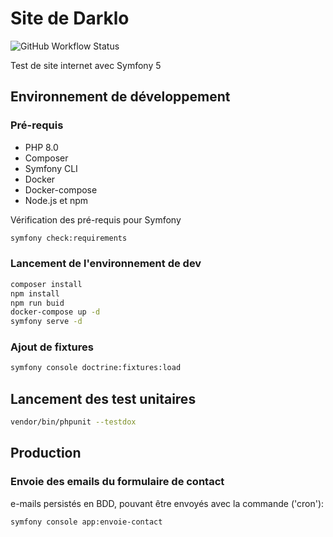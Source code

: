 # Site de Darklo
  ![GitHub Workflow Status](https://img.shields.io/github/workflow/status/loic943/Darklo_Site/PHP%20CodeSniffer%20Validations?label=PHP%20Validations&style=plastic)

Test de site internet avec Symfony 5

## Environnement de développement

### Pré-requis

* PHP 8.0
* Composer
* Symfony CLI
* Docker
* Docker-compose
* Node.js et npm

Vérification des pré-requis pour Symfony

```bash
symfony check:requirements
```

### Lancement de l'environnement de dev

```bash
composer install
npm install
npm run buid
docker-compose up -d
symfony serve -d
```

### Ajout de fixtures

```bash
symfony console doctrine:fixtures:load
```
## Lancement des test unitaires

```bash
vendor/bin/phpunit --testdox
```

## Production

### Envoie des emails du formulaire de contact

e-mails persistés en BDD, pouvant être envoyés avec la commande ('cron'):

```bash
symfony console app:envoie-contact
```